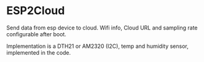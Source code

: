 # ESP2Cloud

Send data from esp device to cloud. Wifi info, Cloud URL and sampling rate configurable after boot.

Implementation is a DTH21 or AM2320 (I2C), temp and humidity sensor, implemented in the code.
